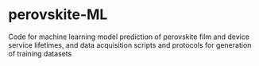 # perovskite-ML
Code for machine learning model prediction of perovskite film and device service lifetimes, and data acquisition scripts and protocols for generation of training datasets 
